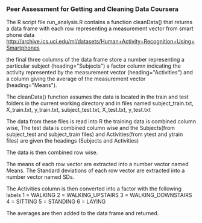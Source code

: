 ### Peer Assessment for Getting and Cleaning Data Coursera

The R script file run_analysis.R contains a function cleanData() that returns 
a data frame with each row representing a measurement vector from smart phone data 
http://archive.ics.uci.edu/ml/datasets/Human+Activity+Recognition+Using+Smartphones 

the final three columns of the data frame store a number representing a particular 
subject (heading="Subjects") a factor column indicating the activity represented by 
the measurement vector (heading="Activities") and a column giving the average of the 
measurement vector (heading="Means").

The cleanData() function assumes the data is located in the train and test folders
in the current working directory and in files named subject_train.txt, X_train.txt, 
y_train.txt, subject_test.txt, X_test.txt, y_test.txt

The data from these files is read into R the training data is combined column wise, 
The test data is combined column wise and the Subjects(from subject_test and subject_train files) 
and Activities(from ytest and ytrain files) are given the headings (Subjects and Activities)

The data is then combined row wise.

The means of each row vector are extracted into a number vector named Means.
The Standard deviations of each row vector are extracted into a number vector named SDs.

The Activities column is then converted into a factor with the following labels 
1 = WALKING
2 = WALKING_UPSTAIRS 
3 = WALKING_DOWNSTAIRS 
4 = SITTING 
5 = STANDING
6 = LAYING

The averages are then added to the data frame and returned.


